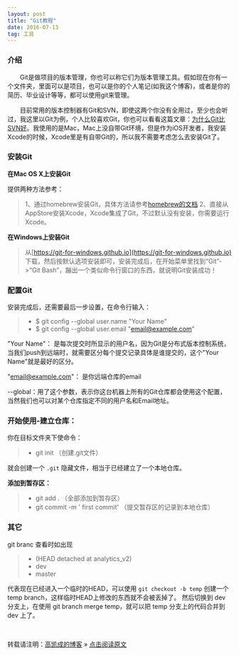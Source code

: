 ```yaml
---
layout: post
title: "Git教程"
date: 2016-07-13
tag: 工具
---
```


### 介绍

　　Git是做项目的版本管理，你也可以称它们为版本管理工具。假如现在你有一个文件夹，里面可以是项目，也可以是你的个人笔记(如我这个博客)，或者是你的简历、毕业设计等等，都可以使用git来管理。

　　目前常用的版本控制器有Git和SVN，即使这两个你没有全用过，至少也会听过，我这里以Git为例，个人比较喜欢Git，你也可以看看这篇文章：[为什么Git比SVN好](http://www.worldhello.net/2012/04/12/why-git-is-better-than-svn.html)。我使用的是Mac，Mac上没自带Git环境，但是作为iOS开发者，我安装Xcode的时候，Xcode里是有自带Git的，所以我不需要考虑怎么去安装Git了。

### 安装Git

**在Mac OS X上安装Git**

提供两种方法参考：

> 1、通过homebrew安装Git，具体方法请参考[homebrew的文档](http://brew.sh/)
> 2、直接从AppStore安装Xcode，Xcode集成了Git，不过默认没有安装，你需要运行Xcode。

**在Windows上安装Git**

> 从[https://git-for-windows.github.io](https://git-for-windows.github.io) 下载，然后按默认选项安装即可，安装完成后，在开始菜单里找到“Git”->“Git Bash”，蹦出一个类似命令行窗口的东西，就说明Git安装成功！


### 配置Git

安装完成后，还需要最后一步设置，在命令行输入：

>* $ git config --global user.name "Your Name"
>* $ git config --global user.email "email@example.com"

"Your Name"： 是每次提交时所显示的用户名，因为Git是分布式版本控制系统，当我们push到远端时，就需要区分每个提交记录具体是谁提交的，这个"Your Name"就是最好的区分。

"email@example.com"： 是你远端仓库的email

--global：用了这个参数，表示你这台机器上所有的Git仓库都会使用这个配置，当然我们也可以对某个仓库指定不同的用户名和Email地址。



### 开始使用-建立仓库：

你在目标文件夹下使命令：

>* git init  （创建.git文件）

就会创建一个 `.git` 隐藏文件，相当于已经建立了一个本地仓库。

**添加到暂存区：**

>* git add .   （全部添加到暂存区）
>* git commit -m ' first commit'  （提交暂存区的记录到本地仓库）


### 其它

git branc 查看时如出现

>*  (HEAD detached at analytics_v2)
>*  dev
>*  master

代表现在已经进入一个临时的HEAD，可以使用 `git checkout -b temp` 创建一个 temp branch，这样临时HEAD上修改的东西就不会被丢掉了。
然后切换到 dev 分支上，在使用 git branch merge temp，就可以把 temp 分支上的代码合并到 dev 上了。

<br>

转载请注明：[高凯成的博客](http://baixin) » [点击阅读原文](http://baixin.io/2016/07/GitTutorial/)

